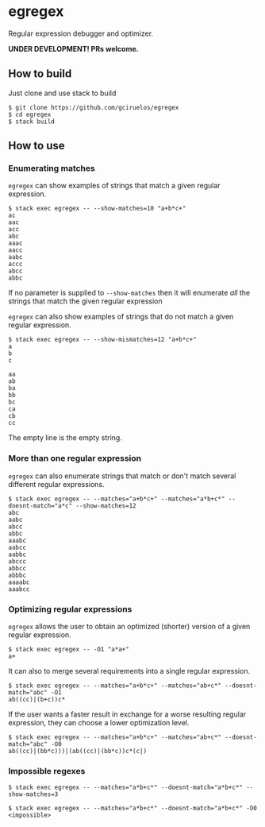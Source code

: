 # egregex

Regular expression debugger and optimizer.

**UNDER DEVELOPMENT! PRs welcome.**


## How to build
Just clone and use stack to build

```
$ git clone https://github.com/gciruelos/egregex
$ cd egregex
$ stack build
```

## How to use

### Enumerating matches
`egregex` can show examples of strings that match a given regular expression.

```
$ stack exec egregex -- --show-matches=10 "a+b*c+"
ac
aac
acc
abc
aaac
aacc
aabc
accc
abcc
abbc
```

If no parameter is supplied to `--show-matches`
then it will enumerate *all* the strings that match the given regular expression

`egregex` can also show examples of strings that do not match a given regular expression.

```
$ stack exec egregex -- --show-mismatches=12 "a+b*c+"
a
b
c

aa
ab
ba
bb
bc
ca
cb
cc
```

The empty line is the empty string.

### More than one regular expression
`egregex` can also enumerate strings that match or don't match several different
regular expressions.

```
$ stack exec egregex -- --matches="a+b*c+" --matches="a*b+c*" --doesnt-match="a*c" --show-matches=12
abc
aabc
abcc
abbc
aaabc
aabcc
aabbc
abccc
abbcc
abbbc
aaaabc
aaabcc
```

### Optimizing regular expressions
`egregex` allows the user to obtain an optimized (shorter)
version of a given regular expression.

```
$ stack exec egregex -- -O1 "a*a+"
a+
```

It can also to merge several requirements into a single regular expression.

```
$ stack exec egregex -- --matches="a+b*c+" --matches="ab+c*" --doesnt-match="abc" -O1
ab((cc)|(b+c))c*
```

If the user wants a faster result in exchange for a worse resulting regular expression,
they can choose a lower optimization level.

```
$ stack exec egregex -- --matches="a+b*c+" --matches="ab+c*" --doesnt-match="abc" -O0
ab((cc)|(bb*c)))|(ab((cc)|(bb*c))c*(c|)
```

### Impossible regexes

```
$ stack exec egregex -- --matches="a*b+c*" --doesnt-match="a*b+c*" --show-matches=3
```

```
$ stack exec egregex -- --matches="a*b+c*" --doesnt-match="a*b+c*" -O0
<impossible>
```







